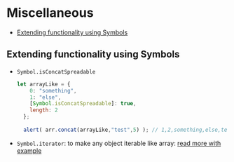 # Miscellaneous <!-- omit in toc -->

- [Extending functionality using Symbols](#extending-functionality-using-symbols)
## Extending functionality using Symbols

- `Symbol.isConcatSpreadable`
  ```js
  let arrayLike = {
      0: "something",
      1: "else",
      [Symbol.isConcatSpreadable]: true,
      length: 2
    };
    
    alert( arr.concat(arrayLike,"test",5) ); // 1,2,something,else,test,5
  ```
- `Symbol.iterator`: to make any object iterable like array: [read more with example](https://javascript.info/iterable#symbol-iterator)

